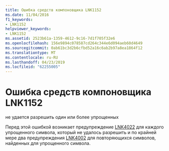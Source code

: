 ```yaml
---
title: Ошибка средств компоновщика LNK1152
ms.date: 11/04/2016
f1_keywords:
- LNK1152
helpviewer_keywords:
- LNK1152
ms.assetid: 2523b61a-1359-4612-9c16-7d1f705f32e6
ms.openlocfilehash: 156e9894c078587cd264c344e6d094aeb60d4649
ms.sourcegitcommit: 0ab61bc3d2b6cfbd52a16c6ab2b97a8ea1864f12
ms.translationtype: MT
ms.contentlocale: ru-RU
ms.lasthandoff: 04/23/2019
ms.locfileid: "62255005"
---
```

# <a name="linker-tools-error-lnk1152"></a>Ошибка средств компоновщика LNK1152

не удается разрешить один или более упрощенных

Перед этой ошибкой возникает предупреждение [LNK4022](../../error-messages/tool-errors/linker-tools-warning-lnk4022.md) для каждого упрощенного символа, который не удалось разрешить и по крайней мере два предупреждения [LNK4002](../../error-messages/tool-errors/linker-tools-warning-lnk4002.md) для повторяющихся символов, найденных для упрощенного символа.